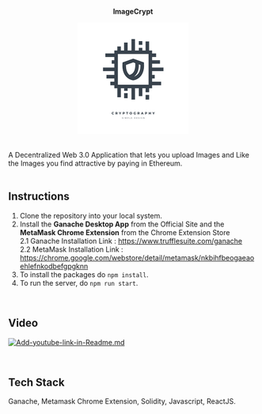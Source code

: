 <p align="center" style="font-weight:bold">
  ImageCrypt
</p>

<!-- # ![pageres](public/lock-fav.PNG) -->
<p align="center">
  <img src="public/lock-fav.PNG" />
</p>

 <br />
A Decentralized Web 3.0 Application that lets you upload Images and Like the Images you find attractive by paying in Ethereum.
<br />  <br />

## Instructions

1. Clone the repository into your local system.
2. Install the **Ganache Desktop App** from the Official Site and the **MetaMask Chrome Extension** from the Chrome Extension Store
   <br />
   2.1 Ganache Installation Link : https://www.trufflesuite.com/ganache <br />
   2.2 MetaMask Installation Link : https://chrome.google.com/webstore/detail/metamask/nkbihfbeogaeaoehlefnkodbefgpgknn
4. To install the packages do `npm install`.
5. To run the server, do `npm run start`.

<br />

## Video

 [![Add-youtube-link-in-Readme.md](https://img.youtube.com/vi/8wMv3Uv8AaY/0.jpg)](https://youtu.be/8wMv3Uv8AaY)
 
<br />

## Tech Stack
Ganache, Metamask Chrome Extension, Solidity, Javascript, ReactJS.

